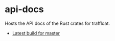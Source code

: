 # api-docs
Hosts the API docs of the Rust crates for traffloat.

- [Latest build for master](./master)
